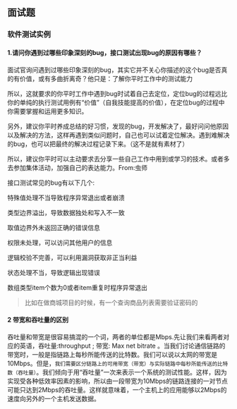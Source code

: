 ## 面试题

### 软件测试实例

#### 1.请问你遇到过哪些印象深刻的bug，接口测试出现bug的原因有哪些？

面试官询问遇到过哪些印象深刻的bug，其实它并不关心你描述的这个bug是否真的有价值，或有多曲折离奇？他只是：了解你平时工作中的测试能力

所以，这就要求的你平时工作中遇到bug时试着自己去定位，定位bug的过程远比你的单纯的执行测试用例有“价值”（自我技能提高的价值），在定位bug的过程中你需要掌握和运用更多知识。

另外，建议你平时养成总结的好习惯，发现的bug，开发解决了，最好问问他原因以及解决的方法，这样再遇到类似问题时，自己也可以试着定位解决。遇到难解决的bug，也可以把最终的解决过程记录下来。（这不是就有素材了）

所以，建议你平时可以主动要求去分享一些自己工作中用到或学习的技术。或者多去参加集体活动，加强自己的表达能力。From:虫师

接口测试常见的bug有以下几个:

特殊值处理不当导致程序异常退出或者崩溃

类型边界溢出，导致数据独处和写入不一致

取值边界外未返回正确的错误信息

权限未处理，可以访问其他用户的信息

逻辑校验不完善，可以利用漏洞获取非正当利益

状态处理不当，导致逻辑出现错误

数组类型item个数为0或者item重复时程序异常退出



> 比如在做商城项目的时候，有一个查询商品列表需要验证密码的

#### 2 带宽和吞吐量的区别

​		吞吐量和带宽是很容易搞混的一个词，两者的单位都是Mbps.先让我们来看两者对应的英语，吞吐量:throughput ; 带宽: Max net bitrate 。当我们讨论通信链路的带宽时，一般是指链路上每秒所能传送的比特数。我们可以说以太网的带宽是10Mbps。但是，`我们需要区分链路上的可用带宽（带宽）与实际链路中每秒所能传送的比特数（吞吐量）`。我们倾向于用“吞吐量”一次来表示一个系统的测试性能。这样，因为实现受各种低效率因素的影响，所以由一段带宽为10Mbps的链路连接的一对节点可能只达到2Mbps的吞吐量。这样就意味着，一个主机上的应用能够以2Mbps的速度向另外的一个主机发送数据。

